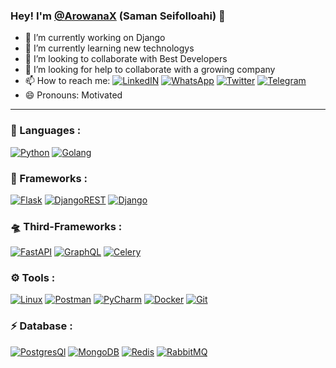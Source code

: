 ### Hey! I'm [@ArowanaX](https://twitter.com/SamanSeifollahi) (Saman Seifolloahi) 👋



- 🔭 I’m currently working on Django
- 🌱 I’m currently learning new technologys
- 👯 I’m looking to collaborate with Best Developers 
- 🤔 I’m looking for help to collaborate with a growing company 
- 📫 How to reach me: [![LinkedIN](https://img.shields.io/badge/LinkedIn-0077B5?style=for-the-badge&logo=linkedin&logoColor=white)](https://www.linkedin.com/in/saman-seifollahi-8a4b40207/) [![ WhatsApp](https://img.shields.io/badge/WhatsApp-25D366?style=for-the-badge&logo=whatsapp&logoColor=white)](https://wa.me/09120857672) [![Twitter](https://img.shields.io/badge/Twitter-darkorchid?style=for-the-badge&logo=twitter&logoColor=white)](https://twitter.com/SamanSeifollahi) [![Telegram](https://img.shields.io/badge/Telegram-2CA5E0?style=for-the-badge&logo=telegram&logoColor=white)](https://t.me/SamanGSH)
- 😄 Pronouns: Motivated

---


  
### 🔨 Languages :

[![Python](https://img.shields.io/badge/Python-FFD43B?style=for-the-badge&logo=python&logoColor=darkgreen)](https://www.python.org/)
[![Golang](https://img.shields.io/badge/-Golang-blue?style=for-the-badge&logo=go&logoColor=white)](https://go.dev/)

### 🚀 Frameworks :

[![Flask](https://img.shields.io/badge/Flask-470000?style=for-the-badge&logo=flask&logoColor=red)](https://flask.palletsprojects.com/)
[![DjangoREST](https://img.shields.io/badge/DJANGO-REST-ff1709?style=for-the-badge&logo=django&logoColor=white&color=ff1709&labelColor=gray)](https://www.django-rest-framework.org/)
[![Django](https://img.shields.io/badge/Django-092E20?style=for-the-badge&logo=django&logoColor=green)](https://www.djangoproject.com/)


### 🛸 Third-Frameworks :

[![FastAPI](https://img.shields.io/badge/fastapi-%23009688.svg?&style=for-the-badge&logo=fastapi&logoColor=white)](https://fastapi.tiangolo.com/)
[![GraphQL](https://img.shields.io/badge/GraphQl-E10098?style=for-the-badge&logo=graphql&logoColor=white)](https://graphql.org/)
[![Celery](https://img.shields.io/badge/celery-%2337814A.svg?&style=for-the-badge&logo=celery&logoColor=white)](https://docs.celeryproject.org/)




### ⚙️ Tools :

[![Linux](https://img.shields.io/badge/Linux-FCC624?style=for-the-badge&logo=linux&logoColor=black)](https://www.linux.org/)
[![Postman](https://img.shields.io/badge/Postman-FF6C37?style=for-the-badge&logo=Postman&logoColor=white)](https://www.postman.com/)
[![PyCharm](https://img.shields.io/badge/pycharm-143?style=for-the-badge&logo=pycharm&logoColor=black&color=black&labelColor=green)](https://www.jetbrains.com/)
[![Docker](https://img.shields.io/badge/Docker-2CA5E0?style=for-the-badge&logo=docker&logoColor=white)](https://www.docker.com/)
[![Git](https://img.shields.io/badge/Git-F05032?style=for-the-badge&logo=git&logoColor=white)](https://git-scm.com/)



### ⚡ Database :

[![PostgresQl](https://img.shields.io/badge/PostgreSQL-316192?style=for-the-badge&logo=postgresql&logoColor=white)](https://www.postgresql.org/)
[![MongoDB](https://img.shields.io/badge/MongoDB-4EA94B?style=for-the-badge&logo=mongodb&logoColor=white)](https://www.mongodb.com/)
[![Redis](https://img.shields.io/badge/redis-CC0000.svg?&style=for-the-badge&logo=redis&logoColor=white)](https://redis.io/)
[![RabbitMQ](https://img.shields.io/badge/rabbitmq-%23FF6600.svg?&style=for-the-badge&logo=rabbitmq&logoColor=white)](https://www.rabbitmq.com/)
